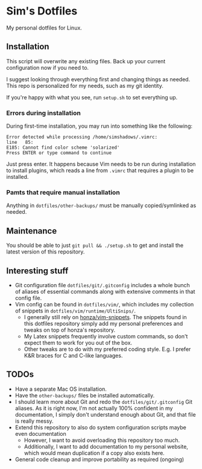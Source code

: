 # Sim's Dotfiles

My personal dotfiles for Linux.

## Installation

This script will overwrite any existing files. Back up your current configuration now if you need to.

I suggest looking through everything first and changing things as needed. This repo is personalized for my needs, such as my git identity.

If you're happy with what you see, run `setup.sh` to set everything up.

### Errors during installation

During first-time installation, you may run into something like the following:

```
Error detected while processing /home/simshadows/.vimrc:
line   85:
E185: Cannot find color scheme 'solarized'
Press ENTER or type command to continue
```

Just press enter. It happens because Vim needs to be run during installation to install plugins, which reads a line from `.vimrc` that requires a plugin to be installed.

### Pamts that require manual installation

Anything in `dotfiles/other-backups/` must be manually copied/symlinked as needed.

## Maintenance

You should be able to just `git pull && ./setup.sh` to get and install the latest version of this repository.

## Interesting stuff

- Git configuration file `dotfiles/git/.gitconfig` includes a whole bunch of aliases of essential commands along with extensive comments in that config file.
- Vim config can be found in `dotfiles/vim/`, which includes my collection of snippets in `dotfiles/vim/runtime/UltiSnips/`.
    - I generally still rely on [honza/vim-snippets](https://github.com/honza/vim-snippets). The snippets found in this dotfiles repository simply add my personal preferences and tweaks on top of honza's repository.
    - My Latex snippets frequently involve custom commands, so don't expect them to work for you out of the box.
    - Other tweaks are to do with my preferred coding style. E.g. I prefer K&R braces for C and C-like languages.

## TODOs

- Have a separate Mac OS installation.
- Have the `other-backups/` files be installed automatically.
- I should learn more about Git and redo the `dotfiles/git/.gitconfig` Git aliases. As it is right now, I'm not actually 100% confident in my documentation, I simply don't understand enough about Git, and that file is really messy.
- Extend this repository to also do system configuration scripts maybe even documentation
    - However, I want to avoid overloading this repository too much.
    - Additionally, I want to add documentation to my personal website, which would mean duplication if a copy also exists here.
- General code cleanup and improve portability as required (ongoing)

